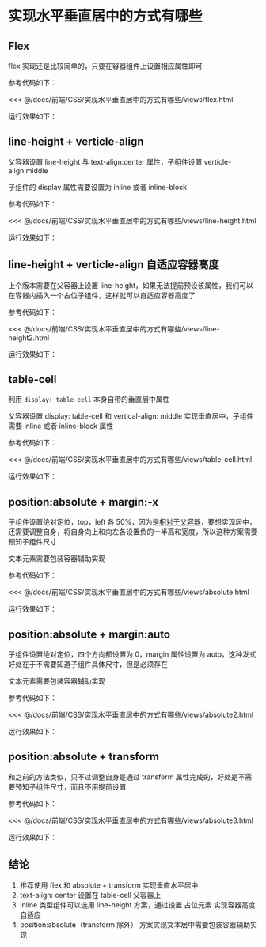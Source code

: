 # 实现水平垂直居中的方式有哪些

## Flex

flex 实现还是比较简单的，只要在容器组件上设置相应属性即可

参考代码如下：

<<< @/docs/前端/CSS/实现水平垂直居中的方式有哪些/views/flex.html

运行效果如下：

<Visual relative="./views/flex.html" />

## line-height + verticle-align

父容器设置 line-height 与 text-align:center 属性，子组件设置 verticle-align:middle

子组件的 display 属性需要设置为 inline 或者 inline-block

参考代码如下：

<<< @/docs/前端/CSS/实现水平垂直居中的方式有哪些/views/line-height.html

运行效果如下：

<Visual relative="./views/line-height.html" />

## line-height + verticle-align 自适应容器高度

上个版本需要在父容器上设置 line-height，如果无法提前预设该属性，我们可以在容器内插入一个占位子组件，这样就可以自适应容器高度了

参考代码如下：

<<< @/docs/前端/CSS/实现水平垂直居中的方式有哪些/views/line-height2.html

运行效果如下：

<Visual relative="./views/line-height2.html" />

## table-cell

利用 `display: table-cell` 本身自带的垂直居中属性

父容器设置 display: table-cell 和 vertical-align: middle 实现垂直居中，子组件需要 inline 或者 inline-block 属性

参考代码如下：

<<< @/docs/前端/CSS/实现水平垂直居中的方式有哪些/views/table-cell.html

运行效果如下：

<Visual relative="./views/table-cell.html" />

## position:absolute + margin:-x

子组件设置绝对定位，top，left 各 50%，因为是[相对于父容器](/前端/CSS/CSS样式的百分比都相对于谁/main.html)，要想实现居中，还需要调整自身，将自身向上和向左各设置负的一半高和宽度，所以这种方案需要预知子组件尺寸

文本元素需要包装容器辅助实现

参考代码如下：

<<< @/docs/前端/CSS/实现水平垂直居中的方式有哪些/views/absolute.html

运行效果如下：

<Visual relative="./views/absolute.html" />

## position:absolute + margin:auto

子组件设置绝对定位，四个方向都设置为 0，margin 属性设置为 auto，这种发式好处在于不需要知道子组件具体尺寸，但是必须存在

文本元素需要包装容器辅助实现

参考代码如下：

<<< @/docs/前端/CSS/实现水平垂直居中的方式有哪些/views/absolute2.html

运行效果如下：

<Visual relative="./views/absolute2.html" />

## position:absolute + transform

和之前的方法类似，只不过调整自身是通过 transform 属性完成的，好处是不需要预知子组件尺寸，而且不用提前设置

参考代码如下：

<<< @/docs/前端/CSS/实现水平垂直居中的方式有哪些/views/absolute3.html

运行效果如下：

<Visual relative="./views/absolute3.html" />

## 结论

1. 推荐使用 flex 和 absolute + transform 实现垂直水平居中
2. text-align: center 设置在 table-cell 父容器上
3. inline 类型组件可以选用 line-height 方案，通过设置 占位元素 实现容器高度自适应
4. position:absolute（transform 除外） 方案实现文本居中需要包装容器辅助实现
